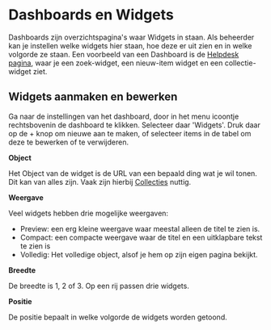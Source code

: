 # Dashboards en Widgets

Dashboards zijn overzichtspagina's waar Widgets in staan. Als beheerder kan je instellen welke widgets hier staan, hoe deze er uit zien en in welke volgorde ze staan. Een voorbeeld van een Dashboard is de [Helpdesk pagina](/argu/help), waar je een zoek-widget, een nieuw-item widget en een collectie-widget ziet.

## Widgets aanmaken en bewerken

Ga naar de instellingen van het dashboard, door in het menu icoontje rechtsbovenin de dashboard te klikken. Selecteer daar 'Widgets'. Druk daar op de + knop om nieuwe aan te maken, of selecteer items in de tabel om deze te bewerken of te verwijderen.

**Object**

Het Object van de widget is de URL van een bepaald ding wat je wil tonen. Dit kan van alles zijn. Vaak zijn hierbij [Collecties](https://argu.co/argu/t/11046) nuttig.

**Weergave**

Veel widgets hebben drie mogelijke weergaven:

- Preview: een erg kleine weergave waar meestal alleen de titel te zien is.
- Compact: een compacte weergave waar de titel en een uitklapbare tekst te zien is
- Volledig: Het volledige object, alsof je hem op zijn eigen pagina bekijkt.

**Breedte**

De breedte is 1, 2 of 3. Op een rij passen drie widgets.

**Positie**

De positie bepaalt in welke volgorde de widgets worden getoond.
